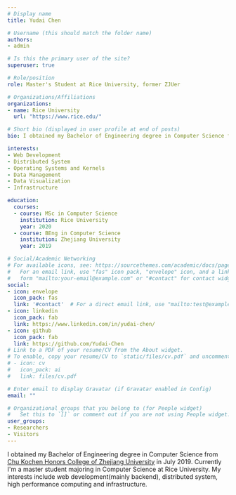 ```yaml
---
# Display name
title: Yudai Chen

# Username (this should match the folder name)
authors:
- admin

# Is this the primary user of the site?
superuser: true

# Role/position
role: Master's Student at Rice University, former ZJUer

# Organizations/Affiliations
organizations:
- name: Rice University
  url: "https://www.rice.edu/"

# Short bio (displayed in user profile at end of posts)
bio: I obtained my Bachelor of Engineering degree in Computer Science from [Chu Kochen Honors College of Zhejiang University](http://ckc.zju.edu.cn/ckcen/) in July 2019. Currently I'm a master's student majoring in Computer Science at Rice University. My interests include web development(mainly backend), distributed system, high performance computing, and infrastructure.

interests:
- Web Development
- Distributed System
- Operating Systems and Kernels
- Data Management
- Data Visualization
- Infrastructure

education:
  courses:
  - course: MSc in Computer Science
    institution: Rice University
    year: 2020
  - course: BEng in Computer Science
    institution: Zhejiang University
    year: 2019

# Social/Academic Networking
# For available icons, see: https://sourcethemes.com/academic/docs/page-builder/#icons
#   For an email link, use "fas" icon pack, "envelope" icon, and a link in the
#   form "mailto:your-email@example.com" or "#contact" for contact widget.
social:
- icon: envelope
  icon_pack: fas
  link: '#contact'  # For a direct email link, use "mailto:test@example.org".
- icon: linkedin
  icon_pack: fab
  link: https://www.linkedin.com/in/yudai-chen/
- icon: github
  icon_pack: fab
  link: https://github.com/Yudai-Chen
# Link to a PDF of your resume/CV from the About widget.
# To enable, copy your resume/CV to `static/files/cv.pdf` and uncomment the lines below.
# - icon: cv
#   icon_pack: ai
#   link: files/cv.pdf

# Enter email to display Gravatar (if Gravatar enabled in Config)
email: ""

# Organizational groups that you belong to (for People widget)
#   Set this to `[]` or comment out if you are not using People widget.
user_groups:
- Researchers
- Visitors
---
```

I obtained my Bachelor of Engineering degree in Computer Science from [Chu Kochen Honors College of Zhejiang University](http://ckc.zju.edu.cn/ckcen/) in July 2019. Currently I'm a master student majoring in Computer Science at Rice University. My interests include web development(mainly backend), distributed system, high performance computing and infrastructure.
